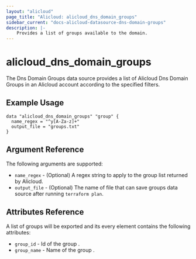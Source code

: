 ```yaml
---
layout: "alicloud"
page_title: "Alicloud: alicloud_dns_domain_groups"
sidebar_current: "docs-alicloud-datasource-dns-domain-groups"
description: |-
    Provides a list of groups available to the domain.
---
```


# alicloud\_dns\_domain\_groups

The Dns Domain Groups data source provides a list of Alicloud Dns Domain Groups in an Alicloud account according to the specified filters.

## Example Usage

```
data "alicloud_dns_domain_groups" "group" {
  name_regex = "^y[A-Za-z]+"
  output_file = "groups.txt"
}

```

## Argument Reference

The following arguments are supported:

* `name_regex` - (Optional) A regex string to apply to the group list returned by Alicloud. 
* `output_file` - (Optional) The name of file that can save groups data source after running `terraform plan`.

## Attributes Reference

A list of groups will be exported and its every element contains the following attributes:

* `group_id` - Id of the group .
* `group_name` - Name of the group .